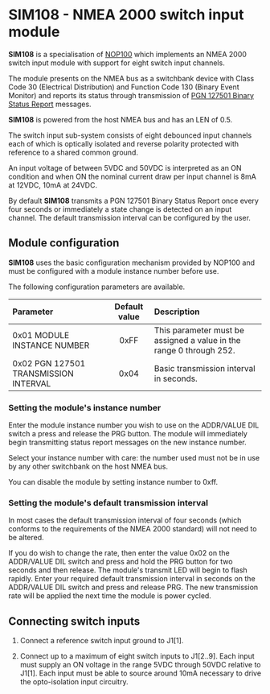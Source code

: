 # SIM108 - NMEA 2000 switch input module

**SIM108** is a specialisation of
[NOP100](https://github.com/preeve9534/NOP100)
which implements an NMEA 2000 switch input module with support for
eight switch input channels.

The module presents on the NMEA bus as a switchbank device with
Class Code 30 (Electrical Distribution) and Function Code 130 (Binary
Event Monitor) and reports its status through transmission of
[PGN 127501 Binary Status Report]()
messages.

**SIM108** is powered from the host NMEA bus and has an LEN of 0.5.

The switch input sub-system consists of eight debounced input channels
each of which is optically isolated and reverse polarity protected with
reference to a shared common ground.

An input voltage of between 5VDC and 50VDC is interpreted as an ON
condition and when ON the nominal current draw per input channel is 8mA
at 12VDC, 10mA at 24VDC.

By default **SIM108** transmits a PGN 127501 Binary Status Report once
every four seconds or immediately a state change is detected on an
input channel.
The default transmission interval can be configured by the user.

## Module configuration

**SIM108** uses the basic configuration mechanism provided by NOP100
and must be configured with a module instance number before use.

The following configuration parameters are available.

| Parameter                             | Default value | Description |
| :---                                  | :---:         | :---        |
| 0x01 MODULE INSTANCE NUMBER           | 0xFF | This parameter must be assigned a value in the range 0 through 252. |
| 0x02 PGN 127501 TRANSMISSION INTERVAL | 0x04 | Basic transmission interval in seconds. |

### Setting the module's instance number

Enter the module instance number you wish to use on the ADDR/VALUE DIL
switch a press and release the PRG button.
The module will immediately begin transmitting status report messages
on the new instance number.

Select your instance number with care: the number used must not be in
use by any other switchbank on the host NMEA bus.

You can disable the module by setting instance number to 0xff.

### Setting the module's default transmission interval

In most cases the default transmission interval of four seconds (which
conforms to the requirements of the NMEA 2000 standard) will not need
to be altered.

If you do wish to change the rate, then enter the value 0x02 on the
ADDR/VALUE DIL switch and press and hold the PRG button for two seconds
and then release.
The module's transmit LED will begin to flash rapidly.
Enter your required default transmission interval in seconds on the
ADDR/VALUE DIL switch and press and release PRG.
The new transmission rate will be applied the next time the module is
power cycled.

## Connecting switch inputs

1. Connect a reference switch input ground to J1[1].

2. Connect up to a maximum of eight switch inputs to J1[2..9].
   Each input must supply an ON voltage in the range 5VDC through 50VDC
   relative to J1[1].
   Each input must be able to source around 10mA necessary to drive the
   opto-isolation input circuitry.
